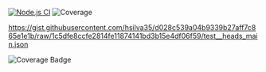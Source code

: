 [![Node.js CI](https://github.com/hsilva35/test/actions/workflows/node.js.yml/badge.svg)](https://github.com/hsilva35/test/actions/workflows/node.js.yml)
![Coverage](https://img.shields.io/endpoint?url=https://gist.githubusercontent.com/hsilva35/d028c539a04b9339b27aff7c865e1e1b/raw/1c5dfe8ccfe2814fe11874141bd3b15e4df06f59/test__heads_main.json)


https://gist.githubusercontent.com/hsilva35/d028c539a04b9339b27aff7c865e1e1b/raw/1c5dfe8ccfe2814fe11874141bd3b15e4df06f59/test__heads_main.json

![Coverage Badge](https://img.shields.io/endpoint?url=https://gist.githubusercontent.com/hasilva35/d028c539a04b9339b27aff7c865e1e1b/raw/test__heads_main.json)
